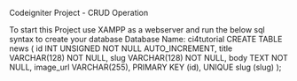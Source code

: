 Codeigniter Project - CRUD Operation

To start this Project use XAMPP as a webserver and run the below sql syntax to create your database
Database Name: ci4tutorial
CREATE TABLE news (
    id INT UNSIGNED NOT NULL AUTO_INCREMENT,
    title VARCHAR(128) NOT NULL,
    slug VARCHAR(128) NOT NULL,
    body TEXT NOT NULL,
    image_url VARCHAR(255),
    PRIMARY KEY (id),
    UNIQUE slug (slug)
);
